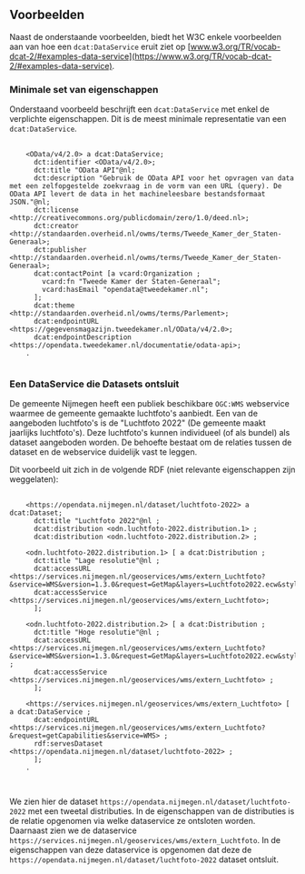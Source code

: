 ## Voorbeelden

Naast de onderstaande voorbeelden, biedt het W3C enkele voorbeelden aan van hoe een `dcat:DataService` eruit ziet op 
[www.w3.org/TR/vocab-dcat-2/#examples-data-service](https://www.w3.org/TR/vocab-dcat-2/#examples-data-service).

### Minimale set van eigenschappen

Onderstaand voorbeeld beschrijft een `dcat:DataService` met enkel de verplichte eigenschappen. Dit is de meest minimale 
representatie van een `dcat:DataService`.

<aside class="example" title="Minimale set van eigenschappen">

<pre>
	<code>
    &lt;OData/v4/2.0&gt; a dcat:DataService;
      dct:identifier &lt;OData/v4/2.0&gt;;
      dct:title "OData API"@nl;
      dct:description "Gebruik de OData API voor het opvragen van data met een zelfopgestelde zoekvraag in de vorm van een URL (query). De OData API levert de data in het machineleesbare bestandsformaat JSON."@nl;
      dct:license &lt;http://creativecommons.org/publicdomain/zero/1.0/deed.nl&gt;;
      dct:creator &lt;http://standaarden.overheid.nl/owms/terms/Tweede_Kamer_der_Staten-Generaal&gt;;
      dct:publisher &lt;http://standaarden.overheid.nl/owms/terms/Tweede_Kamer_der_Staten-Generaal&gt;;
      dcat:contactPoint [a vcard:Organization ;
        vcard:fn "Tweede Kamer der Staten-Generaal";
        vcard:hasEmail "opendata@tweedekamer.nl";
      ];
      dcat:theme &lt;http://standaarden.overheid.nl/owms/terms/Parlement&gt;;
      dcat:endpointURL &lt;https://gegevensmagazijn.tweedekamer.nl/OData/v4/2.0&gt;;
      dcat:endpointDescription &lt;https://opendata.tweedekamer.nl/documentatie/odata-api&gt;;
    .
  </code>
</pre>  

</aside>

### Een DataService die Datasets ontsluit

De gemeente Nijmegen heeft een publiek beschikbare `OGC:WMS` webservice waarmee de gemeente gemaakte luchtfoto's 
aanbiedt. Een van de aangeboden luchtfoto's is de "Luchtfoto 2022" (De gemeente maakt jaarlijks luchtfoto's). Deze 
luchtfoto's kunnen individueel (of als bundel) als dataset aangeboden worden. De behoefte bestaat om de relaties tussen 
de dataset en de webservice duidelijk vast te leggen.

Dit voorbeeld uit zich in de volgende RDF (niet relevante eigenschappen zijn weggelaten):

<aside class="example" title="Een DataService die Datasets ontsluit">
  <pre>
    <code>
    &lt;https:&#x2215;&#x2215;opendata.nijmegen.nl&#x2215;dataset&#x2215;luchtfoto-2022&gt; a dcat:Dataset;
      dct:title "Luchtfoto 2022"@nl ;
      dcat:distribution &lt;odn.luchtfoto-2022.distribution.1&gt; ;
      dcat:distribution &lt;odn.luchtfoto-2022.distribution.2&gt; ;<br>
    &lt;odn.luchtfoto-2022.distribution.1&gt; [ a dcat:Distribution ;
      dct:title "Lage resolutie"@nl ;
      dcat:accessURL &lt;https:&#x2215;&#x2215;services.nijmegen.nl&#x2215;geoservices&#x2215;wms&#x2215;extern_Luchtfoto?&service=WMS&version=1.3.0&request=GetMap&layers=Luchtfoto2022.ecw&styles=default&transparent=true&CRS=EPSG:28992&bbox=176999.975,420000.025,191999.975,435500.025&width=750&height=775&format=image&#x2215;png&gt;;
      dcat:accessService &lt;https:&#x2215;&#x2215;services.nijmegen.nl&#x2215;geoservices&#x2215;wms&#x2215;extern_Luchtfoto&gt;;
      ];<br>
    &lt;odn.luchtfoto-2022.distribution.2&gt; [ a dcat:Distribution ;
      dct:title "Hoge resolutie"@nl ;
      dcat:accessURL &lt;https:&#x2215;&#x2215;services.nijmegen.nl&#x2215;geoservices&#x2215;wms&#x2215;extern_Luchtfoto?&service=WMS&version=1.3.0&request=GetMap&layers=Luchtfoto2022.ecw&styles=default&transparent=true&CRS=EPSG:28992&bbox=176999.975,420000.025,191999.975,435500.025&width=3000&height=3100&format=image&#x2215;png&gt; ;
      dcat:accessService &lt;https:&#x2215;&#x2215;services.nijmegen.nl&#x2215;geoservices&#x2215;wms&#x2215;extern_Luchtfoto&gt; ;
      ];<br>
    &lt;https:&#x2215;&#x2215;services.nijmegen.nl&#x2215;geoservices&#x2215;wms&#x2215;extern_Luchtfoto&gt; [ a dcat:DataService ;
      dcat:endpointURL &lt;https:&#x2215;&#x2215;services.nijmegen.nl&#x2215;geoservices&#x2215;wms&#x2215;extern_Luchtfoto?&request=getCapabilities&service=WMS&gt; ;
      rdf:servesDataset &lt;https:&#x2215;&#x2215;opendata.nijmegen.nl&#x2215;dataset&#x2215;luchtfoto-2022&gt; ;
      ];
    .
    </code>
  </pre>  
</aside>

We zien hier de dataset `https://opendata.nijmegen.nl/dataset/luchtfoto-2022` met een tweetal distributies. In de 
eigenschappen van de distributies is de relatie opgenomen via welke dataservice ze ontsloten worden. Daarnaast zien we
de dataservice `https://services.nijmegen.nl/geoservices/wms/extern_Luchtfoto`. In de eigenschappen van deze dataservice
is opgenomen dat deze de `https://opendata.nijmegen.nl/dataset/luchtfoto-2022` dataset ontsluit.
